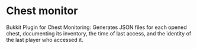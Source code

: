 # Chest monitor

Bukkit Plugin for Chest Monitoring: Generates JSON files for each opened chest, documenting its inventory, the time of last access, and the identity of the last player who accessed it. 